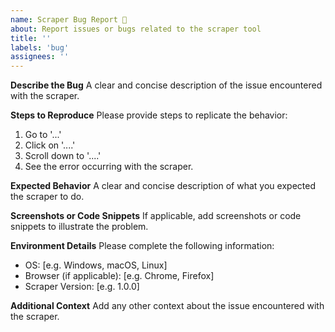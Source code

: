 ```yaml
---
name: Scraper Bug Report 🐞
about: Report issues or bugs related to the scraper tool
title: ''
labels: 'bug'
assignees: ''
---
```


**Describe the Bug**
A clear and concise description of the issue encountered with the scraper.

**Steps to Reproduce**
Please provide steps to replicate the behavior:
1. Go to '...'
2. Click on '....'
3. Scroll down to '....'
4. See the error occurring with the scraper.

**Expected Behavior**
A clear and concise description of what you expected the scraper to do.

**Screenshots or Code Snippets**
If applicable, add screenshots or code snippets to illustrate the problem.

**Environment Details**
Please complete the following information:
- OS: [e.g. Windows, macOS, Linux]
- Browser (if applicable): [e.g. Chrome, Firefox]
- Scraper Version: [e.g. 1.0.0]

**Additional Context**
Add any other context about the issue encountered with the scraper.
